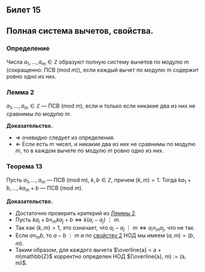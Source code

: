 ## Билет 15

## Полная система вычетов, свойства.

### Определение

Числа $a_1, \ldots, a_m \in \mathbb{Z}$ образуют полную систему вычетов по модулю $m$ (сокращенно: ПСВ (mod $m$)), если каждый вычет по модулю m содержит ровно одно из них.

### Лемма 2

$a_1, \ldots, a_m \in \mathbb{Z}$ — ПСВ (mod $m$), если и только если никакие два из них не сравнимы по модулю $m$.

**Доказательство.**

- $\Rightarrow$ очевидно следует из определения.
- $\Leftarrow$ Если есть $m$ чисел, и никакие два из них не сравнимы по модулю $m$, то в каждом вычете по модулю $m$ ровно одно из них.

### Теорема 13

Пусть $a_1, \ldots, a_m$ — ПСВ (mod $m$), $k, b \in \mathbb{Z}$, причем $(k, m) = 1$. Тогда $ka_1 + b, \ldots, ka_m + b$ — ПСВ (mod $m$).

**Доказательство.**

- Достаточно проверить критерий из [Леммы 2](#лемма-2).
- Пусть $ka_i + b \equiv_m ka_j + b \Leftrightarrow k(a_i - a_j) \ \vdots \ m$.
- Так как $(k, m) = 1$, это означает, что $a_i - a_j \ \vdots \ m \Leftrightarrow a_i \equiv_m a_j$, что не так.
- Если $a \equiv_m b$, то $a - b \ \vdots \ m$ и по [свойству 2](#свойство-2-НОД) НОД мы имеем $(a, m) = (b, m)$.
- Таким образом, для каждого вычета $\overline{a} = a + m\mathbb{Z}$ корректно определен НОД $(\overline{a}, m) := (a, m)$.
